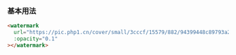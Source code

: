 ### 基本用法

```html
<watermark
  url="https://pic.php1.cn/cover/small/3cccf/15579/882/94399448c89793a2.png"
  :opacity="0.1"
></watermark>
```
